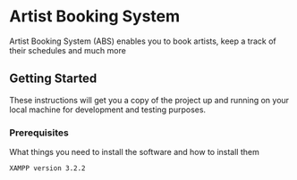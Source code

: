 # Artist Booking System

Artist Booking System (ABS) enables you to book artists, keep a track of their schedules and much more

## Getting Started

These instructions will get you a copy of the project up and running on your local machine for development and testing purposes.

### Prerequisites

What things you need to install the software and how to install them

```
XAMPP version 3.2.2
```
